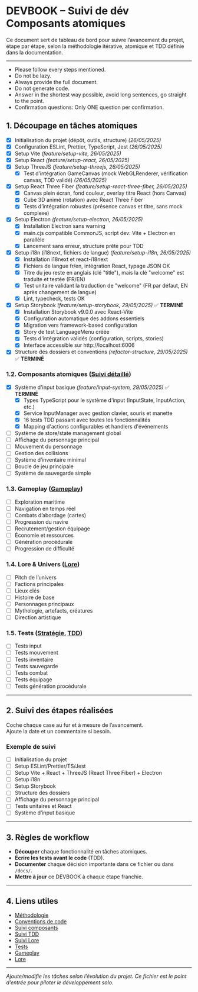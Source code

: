 # DEVBOOK – Suivi de dév Composants atomiques

Ce document sert de tableau de bord pour suivre l’avancement du projet, étape par étape, selon la méthodologie itérative, atomique et TDD définie dans la documentation.

---

- Please follow every steps mentioned.
- Do not be lazy.
- Always provide the full document.
- Do not generate code.
- Answer in the shortest way possible, avoid long sentences, go straight to the point.
- Confirmation questions: Only ONE question per confirmation.

## 1. Découpage en tâches atomiques

- [x] Initialisation du projet (dépôt, outils, structure) _(26/05/2025)_
- [x] Configuration ESLint, Prettier, TypeScript, Jest _(26/05/2025)_
- [x] Setup Vite _(feature/setup-vite, 26/05/2025)_
- [x] Setup React _(feature/setup-react, 26/05/2025)_
- [x] Setup ThreeJS _(feature/setup-threejs, 26/05/2025)_
  - [x] Test d’intégration GameCanvas (mock WebGLRenderer, vérification canvas, TDD validé) _(26/05/2025)_
- [x] Setup React Three Fiber _(feature/setup-react-three-fiber, 26/05/2025)_
  - [x] Canvas plein écran, fond couleur, overlay titre React (hors Canvas)
  - [x] Cube 3D animé (rotation) avec React Three Fiber
  - [x] Tests d’intégration robustes (présence canvas et titre, sans mock complexe)
- [x] Setup Electron _(feature/setup-electron, 26/05/2025)_
  - [x] Installation Electron sans warning
  - [x] main.cjs compatible CommonJS, script dev: Vite + Electron en parallèle
  - [x] Lancement sans erreur, structure prête pour TDD
- [x] Setup i18n (i18next, fichiers de langue) _(feature/setup-i18n, 26/05/2025)_
  - [x] Installation i18next et react-i18next
  - [x] Fichiers de langue fr/en, intégration React, typage JSON OK
  - [x] Titre du jeu reste en anglais (clé "title"), mais la clé "welcome" est traduite et testée (FR/EN)
  - [x] Test unitaire validant la traduction de "welcome" (FR par défaut, EN après changement de langue)
  - [x] Lint, typecheck, tests OK
- [x] Setup Storybook _(feature/setup-storybook, 29/05/2025)_ ✅ **TERMINÉ**
  - [x] Installation Storybook v9.0.0 avec React-Vite
  - [x] Configuration automatique des addons essentiels
  - [x] Migration vers framework-based configuration
  - [x] Story de test LanguageMenu créée
  - [x] Tests d'intégration validés (configuration, scripts, stories)
  - [x] Interface accessible sur http://localhost:6006
- [x] Structure des dossiers et conventions _(refactor-structure, 29/05/2025)_ ✅ **TERMINÉ**

### 1.2. Composants atomiques ([Suivi détaillé](./docs/Suivi/01_TODO_Composants.md))

- [x] Système d'input basique _(feature/input-system, 29/05/2025)_ ✅ **TERMINÉ**
  - [x] Types TypeScript pour le système d'input (InputState, InputAction, etc.)
  - [x] Service InputManager avec gestion clavier, souris et manette
  - [x] 16 tests TDD passant avec toutes les fonctionnalités
  - [x] Mapping d'actions configurables et handlers d'événements
- [ ] Système de store/state management global
- [ ] Affichage du personnage principal
- [ ] Mouvement du personnage
- [ ] Gestion des collisions
- [ ] Système d’inventaire minimal
- [ ] Boucle de jeu principale
- [ ] Système de sauvegarde simple

### 1.3. Gameplay ([Gameplay](./docs/Gameplay/README.md))

- [ ] Exploration maritime
- [ ] Navigation en temps réel
- [ ] Combats d’abordage (cartes)
- [ ] Progression du navire
- [ ] Recrutement/gestion équipage
- [ ] Économie et ressources
- [ ] Génération procédurale
- [ ] Progression de difficulté

### 1.4. Lore & Univers ([Lore](./docs/Lore/))

- [ ] Pitch de l’univers
- [ ] Factions principales
- [ ] Lieux clés
- [ ] Histoire de base
- [ ] Personnages principaux
- [ ] Mythologie, artefacts, créatures
- [ ] Direction artistique

### 1.5. Tests ([Stratégie](./docs/Tests/README.md), [TDD](./docs/Suivi/02_TODO_TDD.md))

- [ ] Tests input
- [ ] Tests mouvement
- [ ] Tests inventaire
- [ ] Tests sauvegarde
- [ ] Tests combat
- [ ] Tests équipage
- [ ] Tests génération procédurale

---

## 2. Suivi des étapes réalisées

Coche chaque case au fur et à mesure de l’avancement.  
Ajoute la date et un commentaire si besoin.

### Exemple de suivi

- [ ] Initialisation du projet
- [ ] Setup ESLint/Prettier/TS/Jest
- [ ] Setup Vite + React + ThreeJS (React Three Fiber) + Electron
- [ ] Setup i18n
- [ ] Setup Storybook
- [ ] Structure des dossiers
- [ ] Affichage du personnage principal
- [ ] Tests unitaires et React
- [ ] Système d’input basique

---

## 3. Règles de workflow

- **Découper** chaque fonctionnalité en tâches atomiques.
- **Écrire les tests avant le code** (TDD).
- **Documenter** chaque décision importante dans ce fichier ou dans `/docs/`.
- **Mettre à jour** ce DEVBOOK à chaque étape franchie.

---

## 4. Liens utiles

- [Méthodologie](./docs/METHODOLOGIE.md)
- [Conventions de code](./docs/CONVENTIONS.md)
- [Suivi composants](./docs/Suivi/01_TODO_Composants.md)
- [Suivi TDD](./docs/Suivi/02_TODO_TDD.md)
- [Suivi Lore](./docs/Suivi/03_TODO_Lore.md)
- [Tests](./docs/Tests/README.md)
- [Gameplay](./docs/Gameplay/README.md)
- [Lore](./docs/Lore/)

---

_Ajoute/modifie les tâches selon l’évolution du projet. Ce fichier est le point d’entrée pour piloter le développement solo._
